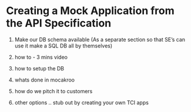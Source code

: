 # Creating a Mock  Application from the API Specification

1) Make our DB schema available (As a separate section so that SE’s can use it make a SQL DB all by themselves)

2) how to - 3 mins video
3) how to setup the DB
4) whats done in mocakroo
5) how do we pitch it to customers
6) other options .. stub out by creating your own TCI apps
